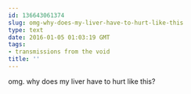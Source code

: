 ```yaml
---
id: 136643061374
slug: omg-why-does-my-liver-have-to-hurt-like-this
type: text
date: 2016-01-05 01:03:19 GMT
tags:
- transmissions from the void
title: ''
---
```

omg. why does my liver have to hurt like this?